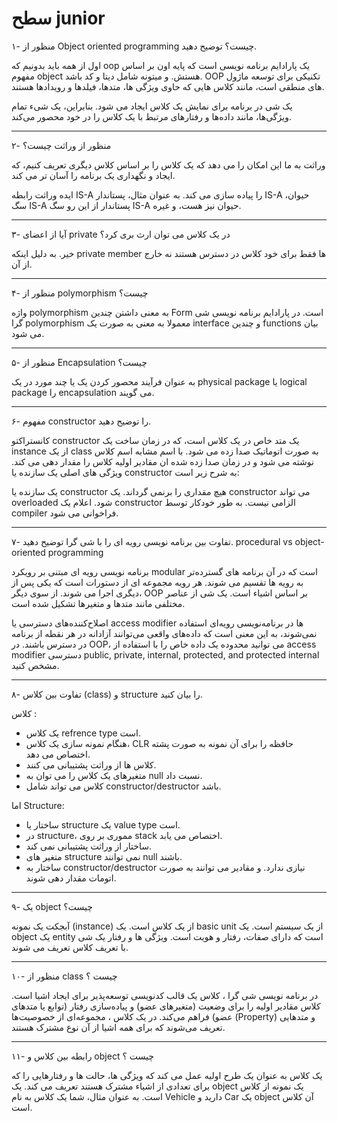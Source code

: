 # سطح junior

۱- منظور از Object oriented programming چیست؟ توضیح دهید.

اول از همه باید بدونیم که oop یک پارادایم برنامه نویسی است که پایه اون بر اساس مفهوم object هستش. و میتونه شامل دیتا و
کد باشد. OOP تکنیکی برای توسعه ماژول های منطقی است، مانند کلاس هایی که حاوی ویژگی ها، متدها، فیلدها و رویدادها هستند.

یک شی در برنامه برای نمایش یک کلاس ایجاد می شود. بنابراین، یک شیء تمام ویژگی‌ها، مانند داده‌ها و رفتارهای مرتبط با یک
کلاس را در خود محصور می‌کند.

--- 

۲- منظور از وراثت چیست؟

وراثت به ما این امکان را می دهد که یک کلاس را بر اساس کلاس دیگری تعریف کنیم، که ایجاد و نگهداری یک برنامه را آسان تر می
کند.

ایده وراثت رابطه IS-A را پیاده سازی می کند. به عنوان مثال، پستاندار IS-A حیوان، سگ IS-A پستاندار از این رو سگ IS-A حیوان
نیز هست، و غیره.

---
۳- آیا از اعضای private در یک کلاس می توان ارث بری کرد؟

خیر. به دلیل اینکه private member ها فقط برای خود کلاس در دسترس هستند نه خارج از آن.

---

۴- منظور از polymorphism چیست؟

واژه polymorphism به معنی داشتن چندین Form است. در پارادایم برنامه نویسی شی گرا polymorphism معمولا به معنی به صورت یک
interface و چندین functions بیان می شود.

--- 

۵- منظور از Encapsulation چیست؟

به عنوان فرآیند محصور کردن یک یا چند مورد در یک physical package یا logical package را encapsulation می گویند.

---
۶- مفهوم constructor را توضیح دهید.

کانستراکتو constructor یک متد خاص در یک کلاس است، که در زمان ساخت یک instance از یک class به صورت اتوماتیک صدا زده می
شود. با اسم مشابه اسم کلاس نوشته می شود و در زمان صدا زده شده ان مقادیر اولیه کلاس را مقدار دهی می کند. ویژگی های اصلی
یک سازنده یا constructor به شرح زیر است:

یک سازنده یا constructor هیچ مقداری را برنمی گرداند. یک constructor می تواند overloaded شود. اعلام یک constructor الزامی
نیست. به طور خودکار توسط compiler فراخوانی می شود.


---

۷- تفاوت بین برنامه نویسی رویه ای را با شی گرا توضیح دهید. procedural vs object-oriented programming

برنامه نویسی رویه ای مبتنی بر رویکرد modular است که در آن برنامه های گسترده‌تر به رویه ها تقسیم می شوند. هر رویه مجموعه
ای از دستورات است که یکی پس از دیگری اجرا می شوند. از سوی دیگر، OOP بر اساس اشیاء است. یک شی از عناصر مختلفی مانند متدها
و متغیرها تشکیل شده است.

اصلاح‌کننده‌های دسترسی یا access modifier ها در برنامه‌نویسی رویه‌ای استفاده نمی‌شوند، به این معنی است که داده‌های واقعی
می‌توانند آزادانه در هر نقطه از برنامه در دسترس باشند. در OOP، می توانید محدوده یک داده خاص را با استفاده از access
modifier دسترسی public, private, internal, protected, and protected internal مشخص کنید.

--- 
۸- تفاوت بین کلاس (class) و structure را بیان کنید.

کلاس :

- یک کلاس refrence type است.
- هنگام نمونه سازی یک کلاس، CLR حافظه را برای آن نمونه به صورت پشته اختصاص می دهد.
- کلاس ها از وراثت پشتیبانی می کنند.
- متغیرهای یک کلاس را می توان به null نسبت داد.
- کلاس می تواند شامل constructor/destructor باشد.

اما Structure:

- ساختار یا structure یک value type است.
- در structure، مموری بر روی stack اختصاص می یابد.
- ساختار از وراثت پشتیبانی نمی کند.
- متغیر های structure نمی توانند null باشند.
- ساختار به constructor/destructor نیازی ندارد. و مقادیر می توانند به صورت اتومات مقدار دهی شوند.

---

۹- یک object چیست؟

آبجکت یک نمونه (instance) از یک کلاس است. یک basic unit از یک سیستم است. یک object یک entity است که دارای صفات، رفتار و
هویت است. ویژگی ها و رفتار یک شی با تعریف کلاس تعریف می شوند.

---

۱۰- منظور از class چیست ؟

در برنامه نویسی شی گرا ،‌ کلاس یک قالب کدنویسی توسعه‌پذیر برای ایجاد اشیا است. کلاس مقادیر اولیه را برای وضعیت (متغیرهای
عضو) و پیاده‌سازی رفتار (توابع یا متدهای عضو) فراهم می‌کند. در یک کلاس ، مجموعه‌ای از خصوصیت‌ها (Property) و متدهایی
تعریف می‌شوند که برای همه اشیا از آن نوع مشترک هستند.

--- 

۱۱- رابطه بین کلاس و object چیست ؟

یک کلاس به عنوان یک طرح اولیه عمل می کند که ویژگی ها، حالت ها و رفتارهایی را که برای تعدادی از اشیاء مشترک هستند تعریف
می کند. یک object یک نمونه از کلاس است. به عنوان مثال، شما یک کلاس به نام Vehicle دارید و Car یک object آن کلاس است.



